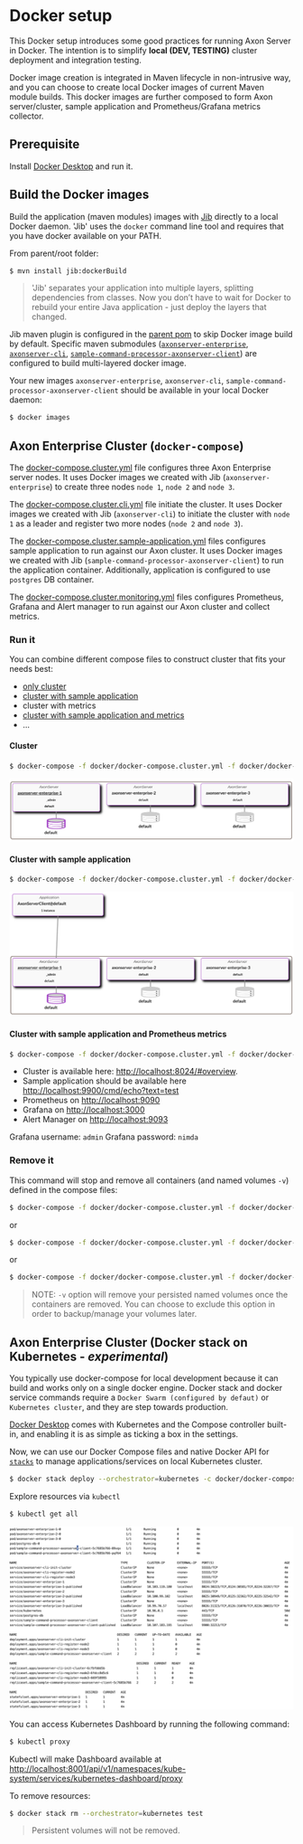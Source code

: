 # Docker setup

This Docker setup introduces some good practices for running Axon Server in Docker.
The intention is to simplify **local (DEV, TESTING)** cluster deployment and integration testing.

Docker image creation is integrated in Maven lifecycle in non-intrusive way, and you can choose to create local Docker images of current Maven module builds.
This docker images are further composed to form Axon server/cluster, sample application and Prometheus/Grafana metrics collector.

## Prerequisite

Install [Docker Desktop](https://www.docker.com/products/docker-desktop) and run it.

## Build the Docker images

Build the application (maven modules) images with [Jib](https://github.com/GoogleContainerTools/jib) directly to a local Docker daemon. 'Jib' uses the `docker` command line tool and requires that you have docker available on your PATH.

From parent/root folder:
```bash
$ mvn install jib:dockerBuild
```

> 'Jib' separates your application into multiple layers, splitting dependencies from classes. Now you don’t have to wait for Docker to rebuild your entire Java application - just deploy the layers that changed.

Jib maven plugin is configured in the [parent pom](../pom.xml) to skip Docker image build by default. Specific maven submodules ([`axonserver-enterprise`](../axonserver-enterprise/pom.xml), [`axonserver-cli`](../axonserver-cli/pom.xml), [`sample-command-processor-axonserver-client`](../sample-applications/sample-command-processor-axonserver-client/pom.xml)) are configured to build multi-layered docker image.

Your new images `axonserver-enterprise`, `axonserver-cli`, `sample-command-processor-axonserver-client` should be available in your local Docker daemon:
```bash
$ docker images
```

## Axon Enterprise Cluster (`docker-compose`)

The [docker-compose.cluster.yml](docker-compose.cluster.yml) file configures three Axon Enterprise server nodes.
It uses Docker images we created with Jib (`axonserver-enterprise`) to create three nodes `node 1`, `node 2` and `node 3`.

The [docker-compose.cluster.cli.yml](docker-compose.cluster.cli.yml) file initiate the cluster.
It uses Docker images we created with Jib (`axonserver-cli`) to initiate the cluster with `node 1` as a leader and register two more nodes (`node 2` and `node 3`).

The [docker-compose.cluster.sample-application.yml](docker-compose.cluster.sample-application.yml) files configures sample application to run against our Axon cluster.
It uses Docker images we created with Jib (`sample-command-processor-axonserver-client`) to run the application container. Additionally, application is configured to use `postgres` DB container.

The [docker-compose.cluster.monitoring.yml](docker-compose.cluster.monitoring.yml) files configures Prometheus, Grafana and Alert manager to run against our Axon cluster and collect metrics.

### Run it

You can combine different compose files to construct cluster that fits your needs best:
 - [only cluster](#cluster)
 - [cluster with sample application](#cluster-with-sample-application)
 - cluster with metrics
 - [cluster with sample application and metrics](#cluster-with-sample-application-and-prometheus-metrics)
 - ...

#### Cluster
```bash
$ docker-compose -f docker/docker-compose.cluster.yml -f docker/docker-compose.cluster.cli.yml up -d
```
![Dashoard - cluster](dashboard-cluster.png)

#### Cluster with sample application
```bash
$ docker-compose -f docker/docker-compose.cluster.yml -f docker/docker-compose.cluster.cli.yml -f docker/docker-compose.cluster.sample-application.yml up -d
```

![Dashoard - cluster - app](dashboard-cluster-app.png)

#### Cluster with sample application and Prometheus metrics
```bash
$ docker-compose -f docker/docker-compose.cluster.yml -f docker/docker-compose.cluster.cli.yml -f docker/docker-compose.cluster.sample-application.yml -f docker/docker-compose.cluster.monitoring.yml  up -d
```

 - Cluster is available here: [http://localhost:8024/#overview](http://localhost:8024/#overview).
 - Sample application should be available here [http://localhost:9900/cmd/echo?text=test](http://localhost:9900/cmd/echo?text=test)
 - Prometheus on [http://localhost:9090](http://localhost:9090)
 - Grafana on [http://localhost:3000](http://localhost:3000)
 - Alert Manager on [http://localhost:9093](http://localhost:9093)

Grafana username: `admin`
Grafana password: `nimda`

### Remove it

This command will stop and remove all containers (and named volumes `-v`) defined in the compose files:
```bash
$ docker-compose -f docker/docker-compose.cluster.yml -f docker/docker-compose.cluster.cli.yml down -v
```
or
```bash
$ docker-compose -f docker/docker-compose.cluster.yml -f docker/docker-compose.cluster.cli.yml -f docker/docker-compose.cluster.sample-application.yml down -v
```
or
```bash
$ docker-compose -f docker/docker-compose.cluster.yml -f docker/docker-compose.cluster.cli.yml -f docker/docker-compose.cluster.sample-application.yml -f docker/docker-compose.cluster.monitoring.yml  down -v
```
> NOTE: `-v` option will remove your persisted named volumes once the containers are removed. You can choose to exclude this option in order to backup/manage your volumes later.

## Axon Enterprise Cluster (Docker stack on Kubernetes - *experimental*)

You typically use docker-compose for local development because it can build and works only on a single docker engine. Docker stack and docker service commands require a `Docker Swarm (configured by defaut)` or `Kubernetes cluster`, and they are step towards production.

[Docker Desktop](https://www.docker.com/products/docker-desktop) comes with Kubernetes and the Compose controller built-in, and enabling it is as simple as ticking a box in the settings.

Now, we can use our Docker Compose files and native Docker API for [`stacks`](https://docs.docker.com/engine/reference/commandline/stack/) to manage applications/services on local Kubernetes cluster.

```bash
$ docker stack deploy --orchestrator=kubernetes -c docker/docker-compose.cluster.yml -c docker/docker-compose.cluster.sample-application.yml -c docker/docker-compose.cluster.cli.yml test-stack
```
Explore resources via `kubectl`
```bash
$ kubectl get all
```
![Kubernetes resources](kubernetes-resources.png)

You can access Kubernetes Dashboard by running the following command:

```bash
$ kubectl proxy
```
Kubectl will make Dashboard available at [http://localhost:8001/api/v1/namespaces/kube-system/services/kubernetes-dashboard/proxy](http://localhost:8001/api/v1/namespaces/kube-system/services/kubernetes-dashboard/proxy)

To remove resources:
```bash
$ docker stack rm --orchestrator=kubernetes test
```
> Persistent volumes will not be removed.
